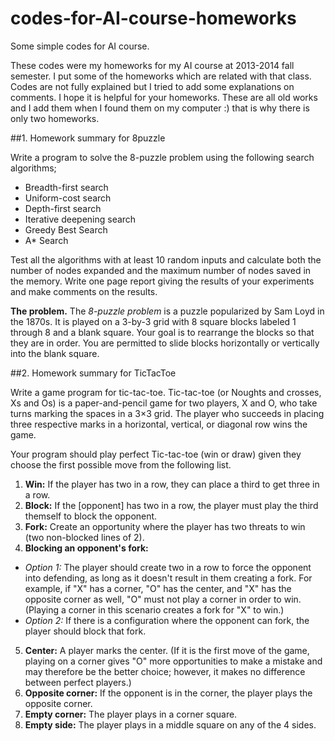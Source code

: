 # codes-for-AI-course-homeworks
Some simple codes for AI course.

These codes were my homeworks for my AI course at 2013-2014 fall semester. I put some of the homeworks which are related with that class.
Codes are not fully explained but I tried to add some explanations on comments.
I hope it is helpful for your homeworks.
These are all old works and I add them when I found them on my computer :) that is why there is only two homeworks.

##1. Homework summary for 8puzzle

Write a program to solve the 8-puzzle problem using the following search algorithms;

* Breadth-first search
* Uniform-cost search
* Depth-first search
* Iterative deepening search
* Greedy Best Search
* A* Search

Test all the algorithms with at least 10 random inputs and calculate both the number of nodes expanded and the maximum number of nodes saved in the memory. Write one page report giving the results of your experiments and make comments on the results. 

**The problem.** The *8-puzzle problem* is a puzzle popularized by Sam Loyd in the 1870s. It is played on a 3-by-3 grid with 8 square blocks labeled 1 through 8 and a blank square. Your goal is to rearrange the blocks so that they are in order. You are permitted to slide blocks horizontally or vertically into the blank square.

##2. Homework summary for TicTacToe

Write a game program for tic-tac-toe.
Tic-tac-toe (or Noughts and crosses, Xs and Os) is a paper-and-pencil
game for two players, X and O, who take turns marking the spaces in a 3×3
grid. The player who succeeds in placing three respective marks in a
horizontal, vertical, or diagonal row wins the game.

Your program should play perfect Tic-tac-toe (win or draw) given they choose
the first possible move from the following list.

1. **Win:** If the player has two in a row, they can place a third to get three in a row.
2. **Block:** If the [opponent] has two in a row, the player must play the third themself to block the opponent.
3. **Fork:** Create an opportunity where the player has two threats to win (two non-blocked lines of 2).
4. **Blocking an opponent's fork:**
  * *Option 1:* The player should create two in a row to force the opponent
into defending, as long as it doesn't result in them creating a fork.
For example, if "X" has a corner, "O" has the center, and "X" has
the opposite corner as well, "O" must not play a corner in order to
win. (Playing a corner in this scenario creates a fork for "X" to
win.)
  * *Option 2:* If there is a configuration where the opponent can fork, the player should block that fork.
5. **Center:** A player marks the center. (If it is the first move of the game, playing on a corner gives "O" more opportunities to make a mistake and may
therefore be the better choice; however, it makes no difference between perfect players.)
6. **Opposite corner:** If the opponent is in the corner, the player plays the opposite corner.
7. **Empty corner:** The player plays in a corner square.
8. **Empty side:** The player plays in a middle square on any of the 4 sides.
